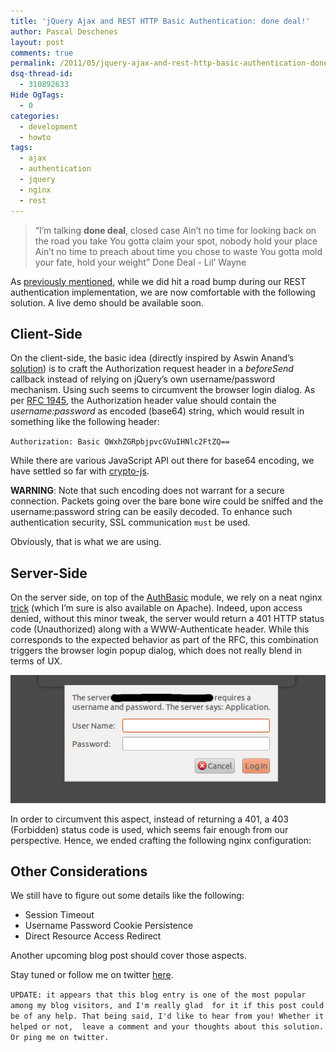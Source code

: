 ```yaml
---
title: 'jQuery Ajax and REST HTTP Basic Authentication: done deal!'
author: Pascal Deschenes
layout: post
comments: true
permalink: /2011/05/jquery-ajax-and-rest-http-basic-authentication-done-deal/
dsq-thread-id:
  - 310892633
Hide OgTags:
  - 0
categories:
  - development
  - howto
tags:
  - ajax
  - authentication
  - jquery
  - nginx
  - rest
---
```


> “I’m talking **done deal**, closed case
> Ain’t no time for looking back on the road you take
> You gotta claim your spot, nobody hold your place
> Ain’t no time to preach about time you chose to waste
> You gotta mold your fate, hold your weight” Done Deal - Lil’ Wayne

As [previously mentioned][1], while we did hit a road bump during our REST authentication implementation, 
we are now comfortable with the following solution. A live demo should be available soon.

<!-- more -->


 [1]: http://blog.rassemblr.com/2011/05/rest-communication-with-ajax-jquery-a-bumpy-road/ "REST Communication with Ajax jQuery: a Bumpy Road"

## Client-Side

On the client-side, the basic idea (directly inspired by Aswin Anand’s [solution][2]) is to 
craft the Authorization request header in a *beforeSend* callback instead of relying on jQuery’s 
own username/password mechanism. Using such seems to circumvent the browser login dialog. As per [RFC 1945][3], 
the Authorization header value should contain the *username:password* as encoded (base64) string, which 
would result in something like the following header:

 [2]: http://www.aswinanand.com/2009/01/http-basic-authentication-using-ajax/
 [3]: http://tools.ietf.org/html/rfc1945#section-11.1

`Authorization: Basic QWxhZGRpbjpvcGVuIHNlc2FtZQ==`

While there are various JavaScript API out there for base64 encoding, we have settled so far with [crypto-js][4]. 

**WARNING**: Note that such encoding does not warrant for a secure connection. Packets going over the bare bone wire could 
be sniffed and the username:password string can be easily decoded. To enhance such authentication security, SSL 
communication `must` be used. 

Obviously, that is what we are using.

 [4]: http://code.google.com/p/crypto-js/

## Server-Side

On the server side, on top of the [AuthBasic][5] module, we rely on a neat nginx [trick][6] (which I’m 
sure is also available on Apache). Indeed, upon access denied, without this minor tweak, the server would 
return a 401 HTTP status code (Unauthorized) along with a WWW-Authenticate header. While this corresponds 
to the expected behavior as part of the RFC, this combination triggers the browser login popup dialog, 
which does not really blend in terms of UX.

 [5]: http://wiki.nginx.org/HttpAuthBasicModule
 [6]: http://wiki.nginx.org/HttpCoreModule#error_page

![](/images/browser-login-dialog.png)

In order to circumvent this aspect, instead of returning a 401, a 403 (Forbidden) status code 
is used, which seems fair enough from our perspective. Hence, we ended crafting the following 
nginx configuration:

## Other Considerations

We still have to figure out some details like the following:

*   Session Timeout
*   Username Password Cookie Persistence
*   Direct Resource Access Redirect

Another upcoming blog post should cover those aspects.

Stay tuned or follow me on twitter [here][8].

 [8]: http://twitter.com/pdeschen

`UPDATE: it appears that this blog entry is one of the most popular among my blog visitors, and I'm really glad 
for it if this post could be of any help. That being said, I'd like to hear from you! Whether it helped or not, 
leave a comment and your thoughts about this solution. Or ping me on twitter.`

